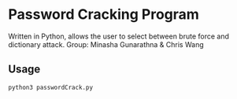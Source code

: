 # Password Cracking Program
Written in Python, allows the user to select between brute force and dictionary attack.
Group: Minasha Gunarathna & Chris Wang

## Usage ##
`python3 passwordCrack.py`
